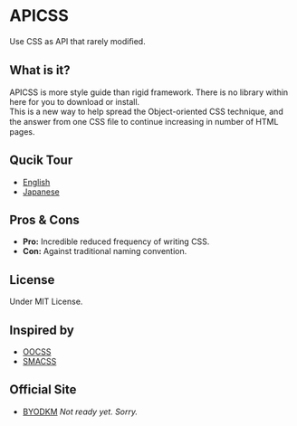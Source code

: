 # APICSS

Use CSS as API that rarely modiﬁed.

## What is it?

APICSS is more style guide than rigid framework. There is no library within here for you to download or install.<br>This is a new way to help spread the Object-oriented CSS technique, and the answer from one CSS ﬁle to continue increasing in number of HTML pages.

## Qucik Tour

* [English](http://www.slideshare.net/BYODKM/stop-css-apicss-29474289)
* [Japanese](http://www.slideshare.net/BYODKM/stop-css-apicss)

## Pros &amp; Cons

* **Pro:** Incredible reduced frequency of writing CSS.
* **Con:** Against traditional naming convention.

## License

Under MIT License.

## Inspired by

* [OOCSS](http://oocss.org)
* [SMACSS](http://smacss.com)

## Official Site

* [BYODKM](https://byodkm.com/apicss) *Not ready yet. Sorry.*
